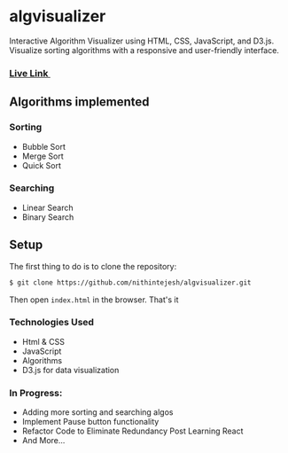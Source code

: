 # algvisualizer
Interactive Algorithm Visualizer using HTML, CSS, JavaScript, and D3.js. Visualize sorting algorithms with a responsive and user-friendly interface.

### <a href="https://algvisualizer-site.netlify.app">Live Link <img src="https://user-images.githubusercontent.com/26277680/161445394-01bc2179-9fb4-4e57-9cd1-76c47e244ff6.png" data-canonical-src="https://gyazo.com/eb5c5741b6a9a16c692170a41a49c858.png" width="15" height="auto" /></a>

## Algorithms implemented

### Sorting
- Bubble Sort
- Merge Sort
- Quick Sort

### Searching
- Linear Search
- Binary Search


## Setup

The first thing to do is to clone the repository:

```sh
$ git clone https://github.com/nithintejesh/algvisualizer.git
```
Then open `index.html` in the browser. That's it

### Technologies Used

* Html & CSS
* JavaScript
* Algorithms
* D3.js for data visualization


### In Progress:

* Adding more sorting and searching algos
* Implement Pause button functionality
* Refactor Code to Eliminate Redundancy Post Learning React
* And More...

### 
